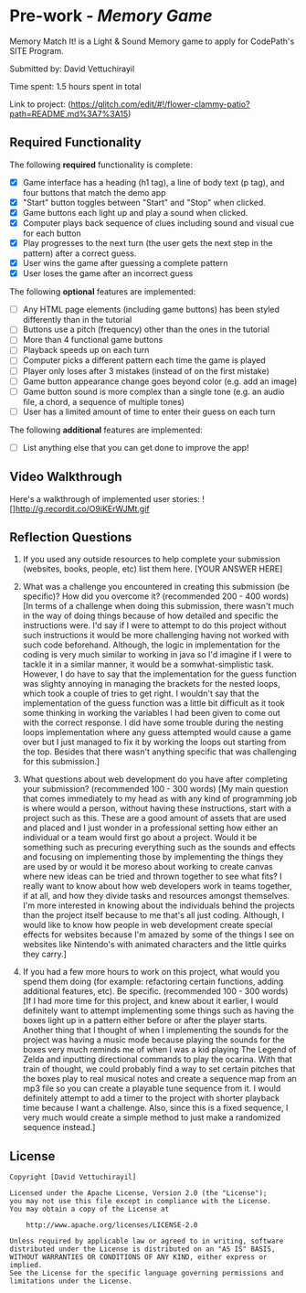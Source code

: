 # Pre-work - _Memory Game_

Memory Match It! is a Light & Sound Memory game to apply for CodePath's SITE Program.

Submitted by: David Vettuchirayil

Time spent: 1.5 hours spent in total

Link to project: (https://glitch.com/edit/#!/flower-clammy-patio?path=README.md%3A7%3A15)

## Required Functionality

The following **required** functionality is complete:

- [x] Game interface has a heading (h1 tag), a line of body text (p tag), and four buttons that match the demo app
- [x] "Start" button toggles between "Start" and "Stop" when clicked.
- [x] Game buttons each light up and play a sound when clicked.
- [x] Computer plays back sequence of clues including sound and visual cue for each button
- [x] Play progresses to the next turn (the user gets the next step in the pattern) after a correct guess.
- [x] User wins the game after guessing a complete pattern
- [x] User loses the game after an incorrect guess

The following **optional** features are implemented:

- [ ] Any HTML page elements (including game buttons) has been styled differently than in the tutorial
- [ ] Buttons use a pitch (frequency) other than the ones in the tutorial
- [ ] More than 4 functional game buttons
- [ ] Playback speeds up on each turn
- [ ] Computer picks a different pattern each time the game is played
- [ ] Player only loses after 3 mistakes (instead of on the first mistake)
- [ ] Game button appearance change goes beyond color (e.g. add an image)
- [ ] Game button sound is more complex than a single tone (e.g. an audio file, a chord, a sequence of multiple tones)
- [ ] User has a limited amount of time to enter their guess on each turn

The following **additional** features are implemented:

- [ ] List anything else that you can get done to improve the app!

## Video Walkthrough

Here's a walkthrough of implemented user stories:
![]http://g.recordit.co/O9iKErWJMt.gif

## Reflection Questions

1. If you used any outside resources to help complete your submission (websites, books, people, etc) list them here.
   [YOUR ANSWER HERE]

2. What was a challenge you encountered in creating this submission (be specific)? How did you overcome it? (recommended 200 - 400 words)
   [In terms of a challenge when doing this submission, there wasn't much in the way of doing things because of how detailed and specific
   the instructions were. I'd say if I were to attempt to do this project without such instructions it would be more challenging having not
   worked with such code beforehand. Although, the logic in implementation for the coding is very much similar to working in java so I'd imagine
   if I were to tackle it in a similar manner, it would be a somwhat-simplistic task. However, I do have to say that the implementation for the guess function
   was slighty annoying in managing the brackets for the nested loops, which took a couple of tries to get right. I wouldn't say that the implementation
   of the guess function was a little bit difficult as it took some thinking in working the variables I had been given to come out with the correct
   response. I did have some trouble during the nesting loops implementation where any guess attempted would cause a game over but I just managed to
   fix it by working the loops out starting from the top. Besides that there wasn't anything specific that was challenging for this submission.]

3. What questions about web development do you have after completing your submission? (recommended 100 - 300 words)
   [My main question that comes immediately to my head as with any kind of programming job is where would a person, without having these instructions, start
   with a project such as this. These are a good amount of assets that are used and placed and I just wonder in a professional setting how either an individual
   or a team would first go about a project. Would it be something such as precuring everything such as the sounds and effects and focusing on implementing those by
   implementing the things they are used by or would it be moreso about working to create canvas where new ideas can be tried and thrown together to see what fits?
   I really want to know about how web developers work in teams together, if at all, and how they divide tasks and resources amongst themselves. I'm more interested
   in knowing about the individuals behind the projects than the project itself because to me that's all just coding. Although, I would like to know how people in
   web development create special effects for websites because I'm amazed by some of the things I see on websites like Nintendo's with animated characters and the
   little quirks they carry.]

4. If you had a few more hours to work on this project, what would you spend them doing (for example: refactoring certain functions, adding additional features, etc). Be specific. (recommended 100 - 300 words)
   [If I had more time for this project, and knew about it earlier, I would definitely want to attempt implementing some things such as having the boxes light up in a pattern either before or after
   the player starts. Another thing that I thought of when I implementing the sounds for the project was having a music mode because playing the sounds for the boxes very much
   reminds me of when I was a kid playing The Legend of Zelda and inputting directional commands to play the ocarina. With that train of thought, we could probably find a way to
   set certain pitches that the boxes play to real musical notes and create a sequence map from an mp3 file so you can create a playable tune sequence from it. I would definitely
   attempt to add a timer to the project with shorter playback time because I want a challenge. Also, since this is a fixed sequence, I very much would create a simple method to
   just make a randomized sequence instead.]

## License

    Copyright [David Vettuchirayil]

    Licensed under the Apache License, Version 2.0 (the "License");
    you may not use this file except in compliance with the License.
    You may obtain a copy of the License at

        http://www.apache.org/licenses/LICENSE-2.0

    Unless required by applicable law or agreed to in writing, software
    distributed under the License is distributed on an "AS IS" BASIS,
    WITHOUT WARRANTIES OR CONDITIONS OF ANY KIND, either express or implied.
    See the License for the specific language governing permissions and
    limitations under the License.
